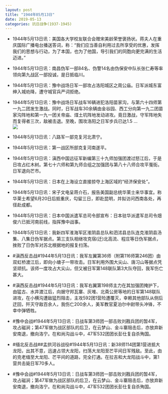 ```yaml
---
layout: post
title: "1944年05月13日"
date: 2019-05-13
categories: 抗日战争(1937-1945)
---
```


<meta name="referrer" content="no-referrer" />

- 1944年5月13日讯：美国各大学校友联合会赠宋美龄荣誉褒扬状。蒋夫人在重庆国际广播电台播送答词，称：“我们应当善自利用过去所享受的优惠，发挥我们的思想与行动，为了本国，也为了他国，导引我们的同胞向更完满的生活迈进。” 

- 1944年5月13日讯：南昌伪军一部84名、伪警14名由伪保安中队长张仁寿等率领向第九战区一部投诚，是日抵临川。 

- 1944年5月13日讯：豫中战场日军一部攻占洛阳城区之周公庙。日军派城东富绅入城劝降，遭守城官兵严词拒绝。 

- 1944年5月13日讯：豫中战场日军战车16辆进犯洛阳苗家沟，与第六十四师第一九二团发生激战。同时，日军战车30余辆由金谷园、西工分向第一九二团苗家沟阵地和第一九一团关帝庙、煤土坑阵地发动进攻。竟日激战，守军阵地失而复得者三次，敌被击退。至晚，围攻洛阳之日军步兵已达1.5 ... <br/><img src="https://wx2.sinaimg.cn/large/aca367d8ly1g2zw63dgcdj20c80900ss.jpg" />

- 1944年5月13日讯：八路军一部克复河北肃宁。 

- 1944年5月13日讯：第一战区所部克复河南遂平。 

- 1944年5月13日讯：滇西中国远征军新编第三十九师加强团渡过怒江后，于是日攻占红木树。第七十六师和第九师合组之加强团与第八十八师合攻平戛街。日军退向芒市。 

- 1944年5月13日讯：日本在上海设立直接掠夺上海区域的“经济保安处”。 

- 1944年5月13日讯：宋子文电呈蒋介石，报告美国副总统华莱士来华事宜。称华莱士希望6月20日后抵重庆，勾留三日，即赴昆明，并拟访问西南各处，再径赴成都。 

- 1944年5月13日讯：日本中国派遣军总司令部宣布：日本驻华派遣军总司令畑俊六已抵河南前线，指挥豫中战事。 

- 1944年5月13日讯：我新四军淮海军区淮阴县总队和泗沭县总队连克淮阴县汤集、八集日伪军据点。第三支队相继攻克宿(迁)北高流、程庄等日伪军据点，挫败了日伪军对苏北根据地的报复扫荡。 

- #滇西反击战#1944年5月13日讯：我军左翼第36师（附第116师第246团）由双虹桥渡江后，即向小塘子一带攻击。日军利用外围大尖山、唐习山等据点凭坚顽抗。该师一度攻占大尖山，但又被日军第148联队第3大队夺回，我军伤亡甚大。 

- #滇西反击战#1944年5月13日讯：我军右翼第198师主力在其加强团掩护下，由猛古、水井渡江后，向据守邦瓦寨、灰堆、北斋公房等地的日军第148联队进攻，在小横沟遭敌猛烈阻击，主攻592团1营险遭覆灭，幸赖其他部队从侧后迂回，歼灭守敌百余人，我伤亡200余人，美军教官夏泊尔中尉带头冲锋，不幸中弹牺牲。 

- #豫中会战#1944年5月13日讯：日战车第3师团一部击败刘戡兵团的暂4军，攻占磁涧；第47军做为战区部队的后卫，在云梦山、金斗寨阻击后，亦放弃新安南退，撤向洛宁。在和尚沟战斗中，47军532团团长彭仕复自杀殉国。 

- #缅北反击战##孟拱河谷战役#1944年5月13日讯：新38师114团第1营进抵大龙阳，出其不意，迅速占领大龙阳，扫荡大龙阳至芒平间日军残敌。至此，由的克老缅至大龙阳、芒平间的道路，完全打通。在拉吉和大龙阳战斗中，第1营共击毙日军70多人。 

- #豫中会战#1944年5月13日讯：日战车第3师团一部击败刘戡兵团的暂4军，攻占磁涧；第47军做为战区部队的后卫，在云梦山、金斗寨阻击后，亦放弃新安南退，撤向洛宁。在和尚沟战斗中，47军532团团长彭仕复自杀殉国。 

